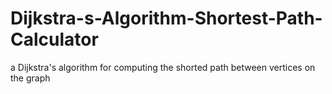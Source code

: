 # Dijkstra-s-Algorithm-Shortest-Path-Calculator
a Dijkstra's algorithm for computing the shorted path between vertices on the graph
